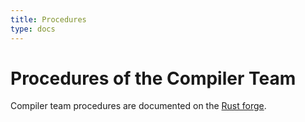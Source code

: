 ```yaml
---
title: Procedures
type: docs
---
```

# Procedures of the Compiler Team #

Compiler team procedures are documented on the [Rust forge](https://forge.rust-lang.org/compiler/index.html).